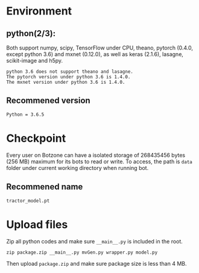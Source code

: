 # Environment
## python(2/3): 
Both support numpy, scipy, TensorFlow under CPU, theano, pytorch (0.4.0, except python 3.6) and mxnet (0.12.0), as well as keras (2.1.6), lasagne, scikit-image and h5py.
```
python 3.6 does not support theano and lasagne.
The pytorch version under python 3.6 is 1.4.0.
The mxnet version under python 3.6 is 1.4.0.
```

## Recommened version
```
Python = 3.6.5
```

# Checkpoint
Every user on Botzone can have a isolated storage of 268435456 bytes (256 MB) maximum for its bots to read or write. To access, the path is `data` folder under current working directory when running bot.
## Recommened name
```
tractor_model.pt
```

# Upload files
Zip all python codes and make sure `__main__.py` is included in the root.

```
zip package.zip __main__.py mvGen.py wrapper.py model.py
```

Then upload `package.zip` and make sure package size is less than 4 MB.
